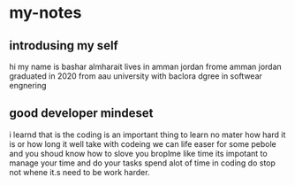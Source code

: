 # my-notes
## introdusing my self 
hi my name is bashar almharait
lives in amman jordan 
frome amman jordan 
graduated in 2020 from aau university with baclora dgree in softwear engnering

## good developer mindeset
i learnd that is the coding is an important thing to learn no mater how hard it is or how long it well take with codeing we can life easer for some pebole and you shoud know how to slove you broplme like time its impotant to manage your time and do your tasks spend alot of time in coding do stop not  whene it.s  need to be work harder.
